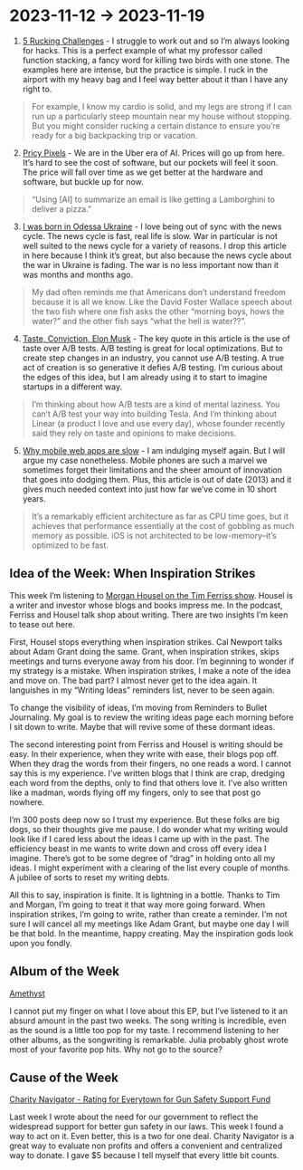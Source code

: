 # 2023-11-12 → 2023-11-19

1. [5 Rucking Challenges](https://getmatter.com/email/34725814/?token=34725814%3ARD5mPfmpct6ey3UGGQaCLq6jiEs) - I struggle to work out and so I’m always looking for hacks. This is a perfect example of what my professor called function stacking, a fancy word for killing two birds with one stone. The examples here are intense, but the practice is simple. I ruck in the airport with my heavy bag and I feel way better about it than I have any right to.

> For example, I know my cardio is solid, and my legs are strong if I can run up a particularly steep mountain near my house without stopping. But you might consider rucking a certain distance to ensure you’re ready for a big backpacking trip or vacation.

2. [Pricy Pixels](https://getmatter.com/email/32669726/?token=32669726%3A9JcasesGnqv8fBwMC_GJ050VJV4) - We are in the Uber era of AI. Prices will go up from here. It’s hard to see the cost of software, but our pockets will feel it soon. The price will fall over time as we get better at the hardware and software, but buckle up for now.

> “Using [AI] to summarize an email is like getting a Lamborghini to deliver a pizza.”

3. [I was born in Odessa Ukraine](https://botharetrue.substack.com/p/i-was-born-in-odessa-ukraine-d36) - I love being out of sync with the news cycle. The news cycle is fast, real life is slow. War in particular is not well suited to the news cycle for a variety of reasons. I drop this article in here because I think it’s great, but also because the news cycle about the war in Ukraine is fading. The war is no less important now than it was months and months ago.

> My dad often reminds me that Americans don’t understand freedom because it is all we know. Like the David Foster Wallace speech about the two fish where one fish asks the other “morning boys, hows the water?” and the other fish says “what the hell is water??”.

4. [Taste, Conviction, Elon Musk](https://getmatter.com/email/32523108/?token=32523108%3AvoPpa_O8NHR-A2nhDOq64Lh9vtY) - The key quote in this article is the use of taste over A/B tests. A/B testing is great for local optimizations. But to create step changes in an industry, you cannot use A/B testing. A true act of creation is so generative it defies A/B testing. I’m curious about the edges of this idea, but I am already using it to start to imagine startups in a different way.

> I’m thinking about how A/B tests are a kind of mental laziness. You can’t A/B test your way into building Tesla. And I’m thinking about Linear (a product I love and use every day), whose founder recently said they rely on taste and opinions to make decisions.

5. [Why mobile web apps are slow](https://sealedabstract.com/rants/why-mobile-web-apps-are-slow/) - I am indulging myself again. But I will argue my case nonetheless. Mobile phones are such a marvel we sometimes forget their limitations and the sheer amount of innovation that goes into dodging them. Plus, this article is out of date (2013) and it gives much needed context into just how far we’ve come in 10 short years.

> It’s a remarkably efficient architecture as far as CPU time goes, but it achieves that performance essentially at the cost of gobbling as much memory as possible. iOS is not architected to be low-memory–it’s optimized to be fast.

## Idea of the Week: When Inspiration Strikes

This week I’m listening to [Morgan Housel on the Tim Ferriss show](https://open.spotify.com/episode/4wM44uqkqW77hfaptjitUM?si=EHdfMSuEQjmkA-Cg4geJXA). Housel is a writer and investor whose blogs and books impress me. In the podcast, Ferriss and Housel talk shop about writing. There are two insights I’m keen to tease out here.

First, Housel stops everything when inspiration strikes. Cal Newport talks about Adam Grant doing the same. Grant, when inspiration strikes, skips meetings and turns everyone away from his door. I’m beginning to wonder if my strategy is a mistake. When inspiration strikes, I make a note of the idea and move on. The bad part? I almost never get to the idea again. It languishes in my “Writing Ideas” reminders list, never to be seen again.

To change the visibility of ideas, I’m moving from Reminders to Bullet Journaling. My goal is to review the writing ideas page each morning before I sit down to write. Maybe that will revive some of these dormant ideas.

The second interesting point from Ferriss and Housel is writing should be easy. In their experience, when they write with ease, their blogs pop off. When they drag the words from their fingers, no one reads a word. I cannot say this is my experience. I’ve written blogs that I think are crap, dredging each word from the depths, only to find that others love it. I’ve also written like a madman, words flying off my fingers, only to see that post go nowhere.

I’m 300 posts deep now so I trust my experience. But these folks are big dogs, so their thoughts give me pause. I do wonder what my writing would look like if I cared less about the ideas I came up with in the past. The efficiency beast in me wants to write down and cross off every idea I imagine. There’s got to be some degree of “drag” in holding onto all my ideas. I might experiment with a clearing of the list every couple of months. A jubilee of sorts to reset my writing debts.

All this to say, inspiration is finite. It is lightning in a bottle. Thanks to Tim and Morgan, I’m going to treat it that way more going forward. When inspiration strikes, I’m going to write, rather than create a reminder. I’m not sure I will cancel all my meetings like Adam Grant, but maybe one day I will be that bold. In the meantime, happy creating. May the inspiration gods look upon you fondly.

## Album of the Week

[Amethyst](https://open.spotify.com/album/51jD9mF5wg2WMBd4xVeYTi?si=0MoOxkz7QtuRAVwJLoPXmg)

I cannot put my finger on what I love about this EP, but I’ve listened to it an absurd amount in the past two weeks. The song writing is incredible, even as the sound is a little too pop for my taste. I recommend listening to her other albums, as the songwriting is remarkable. Julia probably ghost wrote most of your favorite pop hits. Why not go to the source?

## Cause of the Week

[Charity Navigator - Rating for Everytown for Gun Safety Support Fund](https://www.charitynavigator.org/ein/261598353)

Last week I wrote about the need for our government to reflect the widespread support for better gun safety in our laws. This week I found a way to act on it. Even better, this is a two for one deal. Charity Navigator is a great way to evaluate non profits and offers a convenient and centralized way to donate. I gave $5 because I tell myself that every little bit counts.

